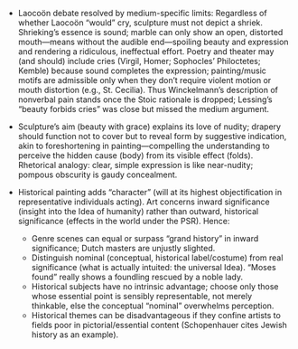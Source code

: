 - Laocoön debate resolved by medium-specific limits: Regardless of whether Laocoön “would” cry, sculpture must not depict a shriek. Shrieking’s essence is sound; marble can only show an open, distorted mouth—means without the audible end—spoiling beauty and expression and rendering a ridiculous, ineffectual effort. Poetry and theater may (and should) include cries (Virgil, Homer; Sophocles’ Philoctetes; Kemble) because sound completes the expression; painting/music motifs are admissible only when they don’t require violent motion or mouth distortion (e.g., St. Cecilia). Thus Winckelmann’s description of nonverbal pain stands once the Stoic rationale is dropped; Lessing’s “beauty forbids cries” was close but missed the medium argument.

- Sculpture’s aim (beauty with grace) explains its love of nudity; drapery should function not to cover but to reveal form by suggestive indication, akin to foreshortening in painting—compelling the understanding to perceive the hidden cause (body) from its visible effect (folds). Rhetorical analogy: clear, simple expression is like near-nudity; pompous obscurity is gaudy concealment.

- Historical painting adds “character” (will at its highest objectification in representative individuals acting). Art concerns inward significance (insight into the Idea of humanity) rather than outward, historical significance (effects in the world under the PSR). Hence:
  - Genre scenes can equal or surpass “grand history” in inward significance; Dutch masters are unjustly slighted.
  - Distinguish nominal (conceptual, historical label/costume) from real significance (what is actually intuited: the universal Idea). “Moses found” really shows a foundling rescued by a noble lady.
  - Historical subjects have no intrinsic advantage; choose only those whose essential point is sensibly representable, not merely thinkable, else the conceptual “nominal” overwhelms perception.
  - Historical themes can be disadvantageous if they confine artists to fields poor in pictorial/essential content (Schopenhauer cites Jewish history as an example).